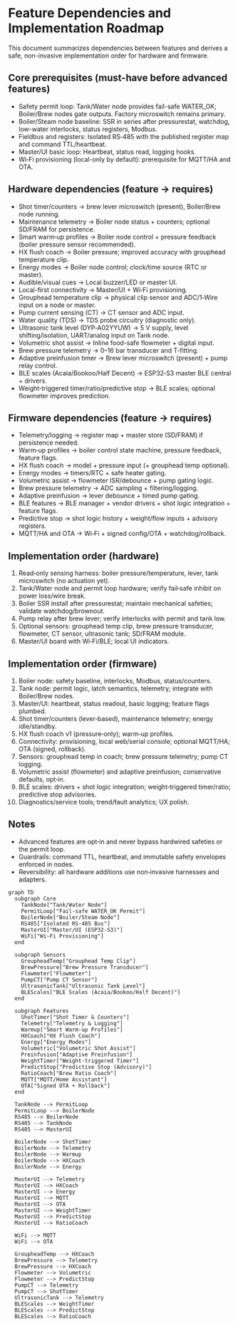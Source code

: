 # Feature Dependencies and Implementation Roadmap

This document summarizes dependencies between features and derives a safe, non-invasive implementation order for hardware and firmware.

## Core prerequisites (must-have before advanced features)

- Safety permit loop: Tank/Water node provides fail-safe WATER_OK; Boiler/Brew nodes gate outputs. Factory microswitch remains primary.
- Boiler/Steam node baseline: SSR in series after pressurestat, watchdog, low-water interlocks, status registers, Modbus.
- Fieldbus and registers: Isolated RS‑485 with the published register map and command TTL/heartbeat.
- Master/UI basic loop: Heartbeat, status read, logging hooks.
- Wi‑Fi provisioning (local-only by default): prerequisite for MQTT/HA and OTA.

## Hardware dependencies (feature → requires)

- Shot timer/counters → brew lever microswitch (present), Boiler/Brew node running.
- Maintenance telemetry → Boiler node status + counters; optional SD/FRAM for persistence.
- Smart warm‑up profiles → Boiler node control + pressure feedback (boiler pressure sensor recommended).
- HX flush coach → Boiler pressure; improved accuracy with grouphead temperature clip.
- Energy modes → Boiler node control; clock/time source (RTC or master).
- Audible/visual cues → Local buzzer/LED or master UI.
- Local-first connectivity → Master/UI + Wi‑Fi provisioning.
- Grouphead temperature clip → physical clip sensor and ADC/1‑Wire input on a node or master.
- Pump current sensing (CT) → CT sensor and ADC input.
- Water quality (TDS) → TDS probe circuitry (diagnostic only).
- Ultrasonic tank level (DYP‑A02YYUW) → 5 V supply, level shifting/isolation, UART/analog input on Tank node.
- Volumetric shot assist → Inline food-safe flowmeter + digital input.
- Brew pressure telemetry → 0–16 bar transducer and T‑fitting.
- Adaptive preinfusion timer → Brew lever microswitch (present) + pump relay control.
- BLE scales (Acaia/Bookoo/Half Decent) → ESP32‑S3 master BLE central + drivers.
- Weight‑triggered timer/ratio/predictive stop → BLE scales; optional flowmeter improves prediction.

## Firmware dependencies (feature → requires)

- Telemetry/logging → register map + master store (SD/FRAM) if persistence needed.
- Warm‑up profiles → boiler control state machine, pressure feedback, feature flags.
- HX flush coach → model + pressure input (+ grouphead temp optional).
- Energy modes → timers/RTC + safe heater gating.
- Volumetric assist → flowmeter ISR/debounce + pump gating logic.
- Brew pressure telemetry → ADC sampling + filtering/logging.
- Adaptive preinfusion → lever debounce + timed pump gating.
- BLE features → BLE manager + vendor drivers + shot logic integration + feature flags.
- Predictive stop → shot logic history + weight/flow inputs + advisory registers.
- MQTT/HA and OTA → Wi‑Fi + signed config/OTA + watchdog/rollback.

## Implementation order (hardware)

1. Read‑only sensing harness: boiler pressure/temperature, lever, tank microswitch (no actuation yet).
2. Tank/Water node and permit loop hardware; verify fail‑safe inhibit on power loss/wire break.
3. Boiler SSR install after pressurestat; maintain mechanical safeties; validate watchdog/brownout.
4. Pump relay after brew lever; verify interlocks with permit and tank low.
5. Optional sensors: grouphead temp clip, brew pressure transducer, flowmeter, CT sensor, ultrasonic tank; SD/FRAM module.
6. Master/UI board with Wi‑Fi/BLE; local UI indicators.

## Implementation order (firmware)

1. Boiler node: safety baseline, interlocks, Modbus, status/counters.
2. Tank node: permit logic, latch semantics, telemetry; integrate with Boiler/Brew nodes.
3. Master/UI: heartbeat, status readout, basic logging; feature flags plumbed.
4. Shot timer/counters (lever‑based), maintenance telemetry; energy idle/standby.
5. HX flush coach v1 (pressure‑only); warm‑up profiles.
6. Connectivity: provisioning, local web/serial console; optional MQTT/HA; OTA (signed, rollback).
7. Sensors: grouphead temp in coach; brew pressure telemetry; pump CT logging.
8. Volumetric assist (flowmeter) and adaptive preinfusion; conservative defaults, opt‑in.
9. BLE scales: drivers + shot logic integration; weight‑triggered timer/ratio; predictive stop advisories.
10. Diagnostics/service tools; trend/fault analytics; UX polish.

## Notes

- Advanced features are opt‑in and never bypass hardwired safeties or the permit loop.
- Guardrails: command TTL, heartbeat, and immutable safety envelopes enforced in nodes.
- Reversibility: all hardware additions use non‑invasive harnesses and adapters.




```mermaid
graph TD
  subgraph Core
    TankNode["Tank/Water Node"]
    PermitLoop["Fail-safe WATER_OK Permit"]
    BoilerNode["Boiler/Steam Node"]
    RS485["Isolated RS-485 Bus"]
    MasterUI["Master/UI (ESP32-S3)"]
    WiFi["Wi‑Fi Provisioning"]
  end

  subgraph Sensors
    GroupheadTemp["Grouphead Temp Clip"]
    BrewPressure["Brew Pressure Transducer"]
    Flowmeter["Flowmeter"]
    PumpCT["Pump CT Sensor"]
    UltrasonicTank["Ultrasonic Tank Level"]
    BLEScales["BLE Scales (Acaia/Bookoo/Half Decent)"]
  end

  subgraph Features
    ShotTimer["Shot Timer & Counters"]
    Telemetry["Telemetry & Logging"]
    Warmup["Smart Warm‑up Profiles"]
    HXCoach["HX Flush Coach"]
    Energy["Energy Modes"]
    Volumetric["Volumetric Shot Assist"]
    Preinfusion["Adaptive Preinfusion"]
    WeightTimer["Weight‑triggered Timer"]
    PredictStop["Predictive Stop (Advisory)"]
    RatioCoach["Brew Ratio Coach"]
    MQTT["MQTT/Home Assistant"]
    OTA["Signed OTA + Rollback"]
  end

  TankNode --> PermitLoop
  PermitLoop --> BoilerNode
  RS485 --> BoilerNode
  RS485 --> TankNode
  RS485 --> MasterUI

  BoilerNode --> ShotTimer
  BoilerNode --> Telemetry
  BoilerNode --> Warmup
  BoilerNode --> HXCoach
  BoilerNode --> Energy

  MasterUI --> Telemetry
  MasterUI --> HXCoach
  MasterUI --> Energy
  MasterUI --> MQTT
  MasterUI --> OTA
  MasterUI --> WeightTimer
  MasterUI --> PredictStop
  MasterUI --> RatioCoach

  WiFi --> MQTT
  WiFi --> OTA

  GroupheadTemp --> HXCoach
  BrewPressure --> Telemetry
  BrewPressure --> HXCoach
  Flowmeter --> Volumetric
  Flowmeter --> PredictStop
  PumpCT --> Telemetry
  PumpCT --> ShotTimer
  UltrasonicTank --> Telemetry
  BLEScales --> WeightTimer
  BLEScales --> PredictStop
  BLEScales --> RatioCoach
```
